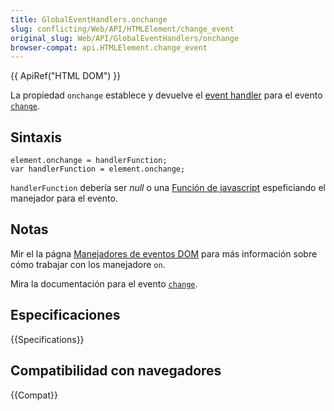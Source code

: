 ```yaml
---
title: GlobalEventHandlers.onchange
slug: conflicting/Web/API/HTMLElement/change_event
original_slug: Web/API/GlobalEventHandlers/onchange
browser-compat: api.HTMLElement.change_event
---
```


{{ ApiRef("HTML DOM") }}

La propiedad `onchange` establece y devuelve el [event handler](/docs/Web/Guide/Events/Event_handlers) para el evento [`change`](/es/docs/Web/Reference/Events/change).

## Sintaxis

```
element.onchange = handlerFunction;
var handlerFunction = element.onchange;
```

`handlerFunction` debería ser _null_ o una [Función de javascript](/es/docs/Web/JavaScript/Reference/Functions) espeficiando el manejador para el evento.

## Notas

Mir el la págna [Manejadores de eventos DOM](/es/docs/Web/Guide/Events/Event_handlers) para más información sobre cómo trabajar con los manejadore `on`.

Mira la documentación para el evento [`change`](/es/docs/Web/Reference/Events/change).

## Especificaciones

{{Specifications}}

## Compatibilidad con navegadores

{{Compat}}
